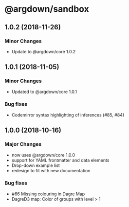 # @argdown/sandbox

## 1.0.2 (2018-11-26)

### Minor Changes

* Update to @argdown/core 1.0.2

## 1.0.1 (2018-11-05)

### Minor Changes

* Updated to @argdown/core 1.0.1

### Bug fixes

* Codemirror syntax highlighting of inferences (#85, #84)

## 1.0.0 (2018-10-16)

### Major Changes

* now uses @argdown/core 1.0.0
* support for YAML frontmatter and data elements
* Drop-down example list
* redesign to fit with new documentation

### Bug fixes

* #66 Missing colouring in Dagre Map
* DagreD3 map: Color of groups with level > 1